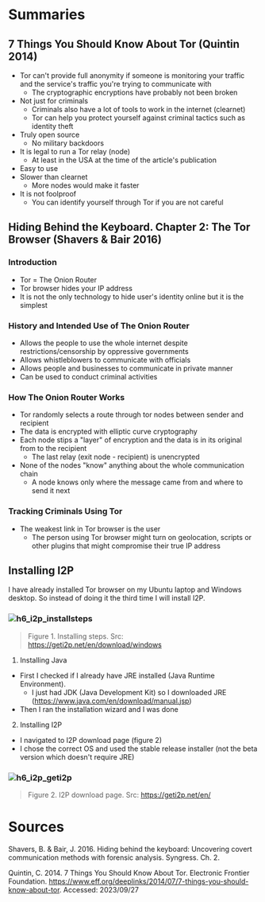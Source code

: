 # Summaries

## 7 Things You Should Know About Tor (Quintin 2014)

- Tor can't provide full anonymity if someone is monitoring your traffic and the service's traffic you're trying to communicate with
  - The cryptographic encryptions have probably not been broken
- Not just for criminals
  - Criminals also have a lot of tools to work in the internet (clearnet)
  - Tor can help you protect yourself against criminal tactics such as identity theft
- Truly open source
  - No military backdoors
- It is legal to run a Tor relay (node)
  - At least in the USA at the time of the article's publication
- Easy to use
- Slower than clearnet
  - More nodes would make it faster
- It is not foolproof
  - You can identify yourself through Tor if you are not careful

## Hiding Behind the Keyboard. Chapter 2: The Tor Browser (Shavers & Bair 2016)

### Introduction

- Tor = The Onion Router
- Tor browser hides your IP address
- It is not the only technology to hide user's identity online but it is the simplest

### History and Intended Use of The Onion Router

- Allows the people to use the whole internet despite restrictions/censorship by oppressive governments
- Allows whistleblowers to communicate with officials
- Allows people and businesses to communicate in private manner
- Can be used to conduct criminal activities

### How The Onion Router Works

- Tor randomly selects a route through tor nodes between sender and recipient
- The data is encrypted with elliptic curve cryptography
- Each node stips a "layer" of encryption and the data is in its original from to the recipient
  - The last relay (exit node - recipient) is unencrypted
- None of the nodes "know" anything about the whole communication chain
  - A node knows only where the message came from and where to send it next

### Tracking Criminals Using Tor

- The weakest link in Tor browser is the user
  - The person using Tor browser might turn on geolocation, scripts or other plugins that might compromise their true IP address
 
## Installing I2P

I have already installed Tor browser on my Ubuntu laptop and Windows desktop. So instead of doing it the third time I will install I2P.

### ![h6_i2p_installsteps](https://github.com/RenneJ/hh-infosec-course/assets/97522117/e3bd2c11-875e-4b75-bfcc-6f7f286d0a49)
> Figure 1. Installing steps. Src: https://geti2p.net/en/download/windows

1. Installing Java
- First I checked if I already have JRE installed (Java Runtime Environment).
  - I just had JDK (Java Development Kit) so I downloaded JRE (https://www.java.com/en/download/manual.jsp)
- Then I ran the installation wizard and I was done

2. Installing I2P
- I navigated to I2P download page (figure 2)
- I chose the correct OS and used the stable release installer (not the beta version which doesn't require JRE)

### ![h6_i2p_geti2p](https://github.com/RenneJ/hh-infosec-course/assets/97522117/d3e2a6ef-ce39-4ba4-97f5-675442837e17)
> Figure 2. I2P download page. Src: https://geti2p.net/en/

# Sources

Shavers, B. & Bair, J. 2016. Hiding behind the keyboard: Uncovering covert communication methods with forensic analysis. Syngress. Ch. 2.

Quintin, C. 2014. 7 Things You Should Know About Tor. Electronic Frontier Foundation. https://www.eff.org/deeplinks/2014/07/7-things-you-should-know-about-tor. Accessed: 2023/09/27
